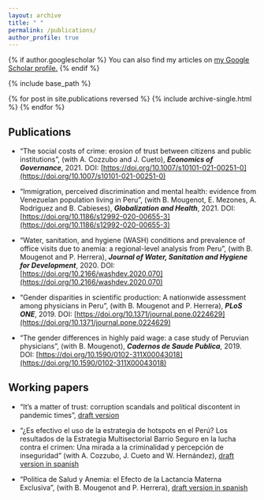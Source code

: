 ```yaml
---
layout: archive
title: " "
permalink: /publications/
author_profile: true
---
```


{% if author.googlescholar %}
  You can also find my articles on <u><a href="{{author.googlescholar}}">my Google Scholar profile</a>.</u>
{% endif %}

{% include base_path %}

{% for post in site.publications reversed %}
  {% include archive-single.html %}
{% endfor %}

Publications
---- 

* “The social costs of crime: erosion of trust between citizens and public institutions”, (with A. Cozzubo and J. Cueto), _**Economics of Governance**_, 2021. DOI: [https://doi.org/10.1007/s10101-021-00251-0](https://doi.org/10.1007/s10101-021-00251-0)

* “Immigration, perceived discrimination and mental health: evidence from Venezuelan population living in Peru”, (with B. Mougenot, E. Mezones, A. Rodriguez and B. Cabieses), _**Globalization and Health**_, 2021. DOI: [https://doi.org/10.1186/s12992-020-00655-3](https://doi.org/10.1186/s12992-020-00655-3)

* “Water, sanitation, and hygiene (WASH) conditions and prevalence of office visits due to anemia: a regional-level analysis from Peru”, (with B. Mougenot and P. Herrera), _**Journal of Water, Sanitation and Hygiene for Development**_, 2020. DOI: [https://doi.org/10.2166/washdev.2020.070](https://doi.org/10.2166/washdev.2020.070)

* “Gender disparities in scientific production: A nationwide assessment among physicians in Peru”, (with B. Mougenot and P. Herrera), _**PLoS ONE**_, 2019. DOI: [https://doi.org/10.1371/journal.pone.0224629](https://doi.org/10.1371/journal.pone.0224629)

* “The gender differences in highly paid wage: a case study of Peruvian physicians”, (with B. Mougenot), _**Cadernos de Saude Publica**_, 2019. DOI: [https://doi.org/10.1590/0102-311X00043018](https://doi.org/10.1590/0102-311X00043018)

Working papers
---- 
* “It’s a matter of trust: corruption scandals and political discontent in pandemic times”, [draft version](https://repositorio.udesa.edu.ar/jspui/bitstream/10908/22976/1/%5bP%5d%5bW%5d%20T.%20M.%20Eco.%20Amaya%2c%20Elard.pdf)

* “¿Es efectivo el uso de la estrategia de hotspots en el Perú? Los resultados de la Estrategia Multisectorial Barrio Seguro en la lucha contra el crimen: Una mirada a la criminalidad y percepción de inseguridad” (with A. Cozzubo, J. Cueto and W. Hernández), [draft version in spanish](https://cies.org.pe/sites/default/files/investigaciones/resultados_de_la_estrategia_multisectorial_barrio_seguro_en_la_lucha_contra_el_crimen_una_mirada_a_la_criminalidad_y_percepcion_de_inseguridad.pdf)

* “Politica de Salud y Anemia: el Efecto de la Lactancia Materna Exclusiva”, (with B. Mougenot and P. Herrera), [draft version in spanish](https://www.cies.org.pe/sites/default/files/investigaciones/politica_de_salud_y_anemia_el_efecto_de_la_lactancia_materna_exclusiva.pdf)




